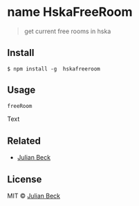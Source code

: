 # name HskaFreeRoom

> get current free rooms in hska


## Install

```
$ npm install -g  hskafreeroom
```


## Usage
```js
freeRoom
```
Text


## Related

- [Julian Beck](https://github.com/jufabeck2202)

## License

MIT © [Julian Beck](https://github.com/jufabeck2202)
